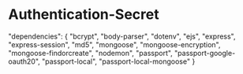  # Authentication-Secret
 
 
 
 "dependencies": {
    "bcrypt",
    "body-parser",
    "dotenv",
    "ejs",
    "express",
    "express-session",
    "md5",
    "mongoose",
    "mongoose-encryption",
    "mongoose-findorcreate",
    "nodemon",
    "passport",
    "passport-google-oauth20",
    "passport-local",
    "passport-local-mongoose"
  }
